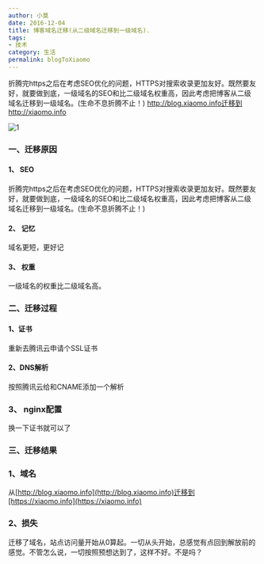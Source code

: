 ```yaml
---
author: 小莫
date: 2016-12-04
title: 博客域名迁移(从二级域名迁移到一级域名).
tags: 
- 技术
category: 生活
permalink: blogToXiaomo
---
```

折腾完https之后在考虑SEO优化的问题，HTTPS对搜索收录更加友好。既然要友好，就要做到底，一级域名的SEO和比二级域名权重高，因此考虑把博客从二级域名迁移到一级域名。(生命不息折腾不止！)
http://blog.xiaomo.info迁移到http://xiaomo.info
<!-- more -->
![1](https://image.xiaomo.info/banner/https.png)

### 一、迁移原因
#### 1、 SEO
折腾完https之后在考虑SEO优化的问题，HTTPS对搜索收录更加友好。既然要友好，就要做到底，一级域名的SEO和比二级域名权重高，因此考虑把博客从二级域名迁移到一级域名。(生命不息折腾不止！)

#### 2、 记忆
域名更短，更好记
#### 3、 权重
一级域名的权重比二级域名高。

### 二、迁移过程
#### 1、证书
重新去腾讯云申请个SSL证书

#### 2、DNS解析
按照腾讯云给和CNAME添加一个解析

### 3、 nginx配置
换一下证书就可以了

### 三、迁移结果
### 1、域名
从[http://blog.xiaomo.info](http://blog.xiaomo.info)迁移到[https://xiaomo.info](https://xiaomo.info)
### 2、损失
迁移了域名，站点访问量开始从0算起。一切从头开始，总感觉有点回到解放前的感觉。不管怎么说，一切按照预想达到了，这样不好。不是吗？